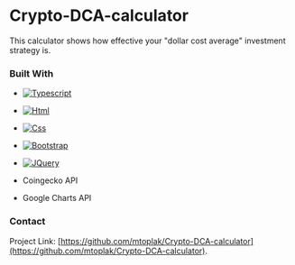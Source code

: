 # Crypto-DCA-calculator
This calculator shows how effective your "dollar cost average" investment strategy is.

### Built With
- [![Typescript][Ts.com]][Ts-url]
- [![Html][Html.com]][Html-url]
- [![Css][Css.com]][Css-url]
- [![Bootstrap][Bootstrap.com]][Bootstrap-url]
- [![JQuery][JQuery.com]][JQuery-url]

- Coingecko API
- Google Charts API

### Contact
Project Link: [https://github.com/mtoplak/Crypto-DCA-calculator](https://github.com/mtoplak/Crypto-DCA-calculator).


<!-- MARKDOWN LINKS & IMAGES -->
[Html.com]: https://img.shields.io/badge/html-cf5b30?style=for-the-badge&logo=html5&logoColor=white
[Html-url]: https://developer.mozilla.org/en-US/docs/Web/HTML
[Css.com]: https://img.shields.io/badge/css-2560d5?style=for-the-badge&logo=css3&logoColor=white
[Css-url]: https://developer.mozilla.org/en-US/docs/Web/HTML
[Javascript.com]: https://img.shields.io/badge/javascript-e2e62c?style=for-the-badge&logo=javascript&logoColor=white
[Javascript-url]: https://developer.mozilla.org/en-US/docs/Web/JavaScript
[Bootstrap.com]: https://img.shields.io/badge/Bootstrap-563D7C?style=for-the-badge&logo=bootstrap&logoColor=white
[Bootstrap-url]: https://getbootstrap.com
[JQuery.com]: https://img.shields.io/badge/jQuery-0769AD?style=for-the-badge&logo=jquery&logoColor=white
[JQuery-url]: https://jquery.com
[Ts.com]: https://img.shields.io/badge/typescript-357bc4?style=for-the-badge&logo=typescript&logoColor=white
[Ts-url]: https://www.typescriptlang.org/
